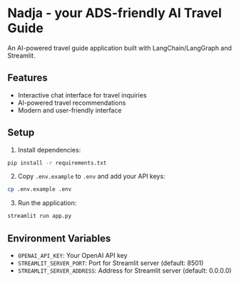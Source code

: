 # Nadja - your ADS-friendly AI Travel Guide

An AI-powered travel guide application built with LangChain/LangGraph and Streamlit.

## Features

- Interactive chat interface for travel inquiries
- AI-powered travel recommendations
- Modern and user-friendly interface

## Setup

1. Install dependencies:
```bash
pip install -r requirements.txt
```

2. Copy `.env.example` to `.env` and add your API keys:
```bash
cp .env.example .env
```

3. Run the application:
```bash
streamlit run app.py
```

## Environment Variables

- `OPENAI_API_KEY`: Your OpenAI API key
- `STREAMLIT_SERVER_PORT`: Port for Streamlit server (default: 8501)
- `STREAMLIT_SERVER_ADDRESS`: Address for Streamlit server (default: 0.0.0.0)
